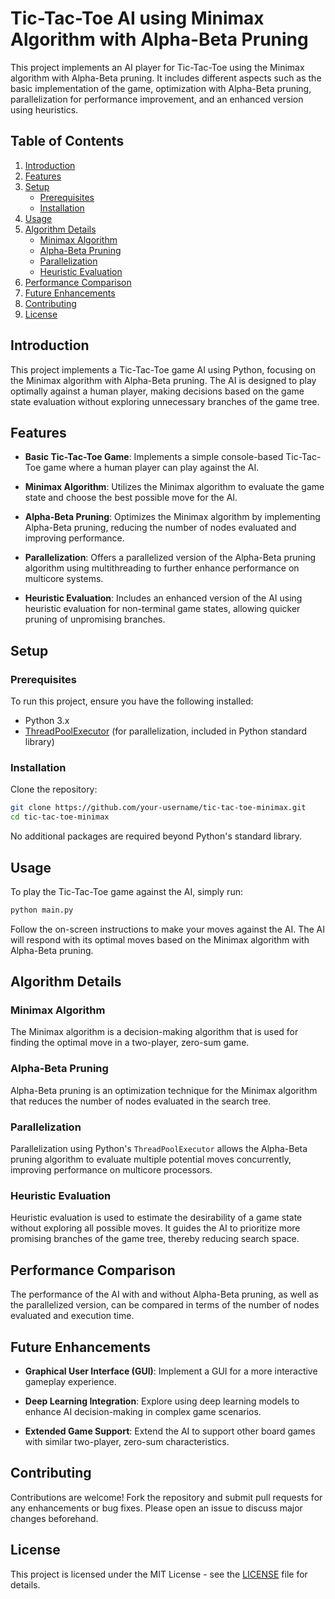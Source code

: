 # Tic-Tac-Toe AI using Minimax Algorithm with Alpha-Beta Pruning

This project implements an AI player for Tic-Tac-Toe using the Minimax algorithm with Alpha-Beta pruning. It includes different aspects such as the basic implementation of the game, optimization with Alpha-Beta pruning, parallelization for performance improvement, and an enhanced version using heuristics.

## Table of Contents

1. [Introduction](#introduction)
2. [Features](#features)
3. [Setup](#setup)
    - [Prerequisites](#prerequisites)
    - [Installation](#installation)
4. [Usage](#usage)
5. [Algorithm Details](#algorithm-details)
    - [Minimax Algorithm](#minimax-algorithm)
    - [Alpha-Beta Pruning](#alpha-beta-pruning)
    - [Parallelization](#parallelization)
    - [Heuristic Evaluation](#heuristic-evaluation)
6. [Performance Comparison](#performance-comparison)
7. [Future Enhancements](#future-enhancements)
8. [Contributing](#contributing)
9. [License](#license)

## Introduction

This project implements a Tic-Tac-Toe game AI using Python, focusing on the Minimax algorithm with Alpha-Beta pruning. The AI is designed to play optimally against a human player, making decisions based on the game state evaluation without exploring unnecessary branches of the game tree.

## Features

- **Basic Tic-Tac-Toe Game**: Implements a simple console-based Tic-Tac-Toe game where a human player can play against the AI.
  
- **Minimax Algorithm**: Utilizes the Minimax algorithm to evaluate the game state and choose the best possible move for the AI.
  
- **Alpha-Beta Pruning**: Optimizes the Minimax algorithm by implementing Alpha-Beta pruning, reducing the number of nodes evaluated and improving performance.
  
- **Parallelization**: Offers a parallelized version of the Alpha-Beta pruning algorithm using multithreading to further enhance performance on multicore systems.
  
- **Heuristic Evaluation**: Includes an enhanced version of the AI using heuristic evaluation for non-terminal game states, allowing quicker pruning of unpromising branches.

## Setup

### Prerequisites

To run this project, ensure you have the following installed:

- Python 3.x
- [ThreadPoolExecutor](https://docs.python.org/3/library/concurrent.futures.html#threadpoolexecutor) (for parallelization, included in Python standard library)

### Installation

Clone the repository:

```bash
git clone https://github.com/your-username/tic-tac-toe-minimax.git
cd tic-tac-toe-minimax
```

No additional packages are required beyond Python's standard library.

## Usage

To play the Tic-Tac-Toe game against the AI, simply run:

```bash
python main.py
```

Follow the on-screen instructions to make your moves against the AI. The AI will respond with its optimal moves based on the Minimax algorithm with Alpha-Beta pruning.

## Algorithm Details

### Minimax Algorithm

The Minimax algorithm is a decision-making algorithm that is used for finding the optimal move in a two-player, zero-sum game.

### Alpha-Beta Pruning

Alpha-Beta pruning is an optimization technique for the Minimax algorithm that reduces the number of nodes evaluated in the search tree.

### Parallelization

Parallelization using Python's `ThreadPoolExecutor` allows the Alpha-Beta pruning algorithm to evaluate multiple potential moves concurrently, improving performance on multicore processors.

### Heuristic Evaluation

Heuristic evaluation is used to estimate the desirability of a game state without exploring all possible moves. It guides the AI to prioritize more promising branches of the game tree, thereby reducing search space.

## Performance Comparison

The performance of the AI with and without Alpha-Beta pruning, as well as the parallelized version, can be compared in terms of the number of nodes evaluated and execution time.

## Future Enhancements

- **Graphical User Interface (GUI)**: Implement a GUI for a more interactive gameplay experience.
  
- **Deep Learning Integration**: Explore using deep learning models to enhance AI decision-making in complex game scenarios.
  
- **Extended Game Support**: Extend the AI to support other board games with similar two-player, zero-sum characteristics.

## Contributing

Contributions are welcome! Fork the repository and submit pull requests for any enhancements or bug fixes. Please open an issue to discuss major changes beforehand.

## License

This project is licensed under the MIT License - see the [LICENSE](LICENSE) file for details.

